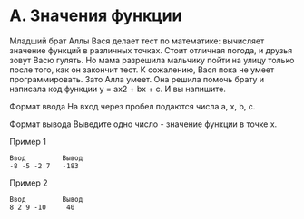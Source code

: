 # A. Значения функции
Младший брат Аллы Вася делает тест по математике: вычисляет значение функций в различных точках. Стоит отличная погода, и друзья зовут Васю гулять. Но мама разрешила мальчику пойти на улицу только после того, как он закончит тест. К сожалению, Вася пока не умеет программировать. Зато Алла умеет. Она решила помочь брату и написала код функции y = ax2 + bx + c. И вы напишите.

Формат ввода
На вход через пробел подаются числа a, x, b, c.

Формат вывода
Выведите одно число - значение функции в точке x.

Пример 1
```
Ввод	     Вывод
-8 -5 -2 7   -183
```
Пример 2
```
Ввод	     Вывод
8 2 9 -10     40
```